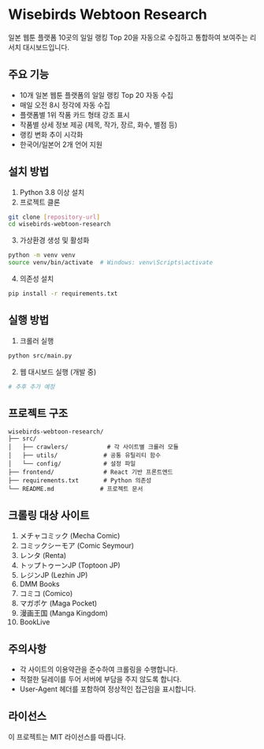 # Wisebirds Webtoon Research

일본 웹툰 플랫폼 10곳의 일일 랭킹 Top 20을 자동으로 수집하고 통합하여 보여주는 리서치 대시보드입니다.

## 주요 기능

- 10개 일본 웹툰 플랫폼의 일일 랭킹 Top 20 자동 수집
- 매일 오전 8시 정각에 자동 수집
- 플랫폼별 1위 작품 카드 형태 강조 표시
- 작품별 상세 정보 제공 (제목, 작가, 장르, 화수, 별점 등)
- 랭킹 변화 추이 시각화
- 한국어/일본어 2개 언어 지원

## 설치 방법

1. Python 3.8 이상 설치
2. 프로젝트 클론
```bash
git clone [repository-url]
cd wisebirds-webtoon-research
```

3. 가상환경 생성 및 활성화
```bash
python -m venv venv
source venv/bin/activate  # Windows: venv\Scripts\activate
```

4. 의존성 설치
```bash
pip install -r requirements.txt
```

## 실행 방법

1. 크롤러 실행
```bash
python src/main.py
```

2. 웹 대시보드 실행 (개발 중)
```bash
# 추후 추가 예정
```

## 프로젝트 구조

```
wisebirds-webtoon-research/
├── src/
│   ├── crawlers/           # 각 사이트별 크롤러 모듈
│   ├── utils/             # 공통 유틸리티 함수
│   └── config/            # 설정 파일
├── frontend/              # React 기반 프론트엔드
├── requirements.txt       # Python 의존성
└── README.md             # 프로젝트 문서
```

## 크롤링 대상 사이트

1. メチャコミック (Mecha Comic)
2. コミックシーモア (Comic Seymour)
3. レンタ (Renta)
4. トップトゥーンJP (Toptoon JP)
5. レジンJP (Lezhin JP)
6. DMM Books
7. コミコ (Comico)
8. マガポケ (Maga Pocket)
9. 漫画王国 (Manga Kingdom)
10. BookLive

## 주의사항

- 각 사이트의 이용약관을 준수하여 크롤링을 수행합니다.
- 적절한 딜레이를 두어 서버에 부담을 주지 않도록 합니다.
- User-Agent 헤더를 포함하여 정상적인 접근임을 표시합니다.

## 라이선스

이 프로젝트는 MIT 라이선스를 따릅니다. 